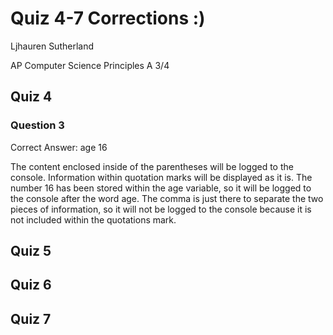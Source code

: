 # Quiz 4-7 Corrections :)
Ljhauren Sutherland

AP Computer Science Principles A 3/4

## Quiz 4
### Question 3
Correct Answer: age 16

The content enclosed inside of the parentheses will be logged to the console. Information within quotation marks will be displayed as it is. The number 16 has been stored within the age variable, so it will be logged to the console after the word age. The comma is just there to separate the two pieces of information, so it will not be logged to the console because it is not included within the quotations mark.

## Quiz 5


## Quiz 6


## Quiz 7


